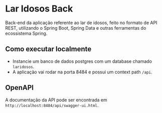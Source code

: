 # Lar Idosos Back
Back-end da aplicação referente ao lar de idosos, feito no formato de API REST, utilizando o Spring Boot, Spring Data e outras ferramentas do ecossistema Spring.


## Como executar localmente
- Instancie um banco de dados postgres com um database chamado `laridosos`.
- A aplicação vai rodar na porta 8484 e possui um context path `/api`.

## OpenAPI
A documentação da API pode ser encontrada em `http://localhost:8484/api/swagger-ui.html`.
